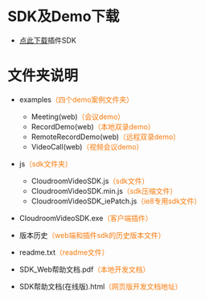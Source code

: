 # SDK及Demo下载

- [点此下载](https://sdk.cloudroom.com/pages/download#sdk)插件SDK

# 文件夹说明

 - examples<font color="#f77a0b">（四个demo案例文件夹）</font>
   + Meeting(web)<font color="#f77a0b">（会议demo）</font>
   + RecordDemo(web)<font color="#f77a0b">（本地双录demo）</font>
   + RemoteRecordDemo(web)<font color="#f77a0b">（远程双录demo）</font>
   + VideoCall(web)<font color="#f77a0b">（视频会议demo）</font>

 - js<font color="#f77a0b">（sdk文件夹）</font>
   + CloudroomVideoSDK.js<font color="#f77a0b">（sdk文件）</font>
   + CloudroomVideoSDK.min.js<font color="#f77a0b">（sdk压缩文件）</font>
   + CloudroomVideoSDK_iePatch.js<font color="#f77a0b">（ie8专用sdk文件）</font>

 - CloudroomVideoSDK.exe<font color="#f77a0b">（客户端插件）</font>

 - 版本历史<font color="#f77a0b">（web端和插件sdk的历史版本文件）</font>

 - readme.txt<font color="#f77a0b">（readme文件）</font>

 - SDK_Web帮助文档.pdf<font color="#f77a0b">（本地开发文档）</font>

 - SDK帮助文档(在线版).html<font color="#f77a0b">（网页版开发文档地址）</font>
